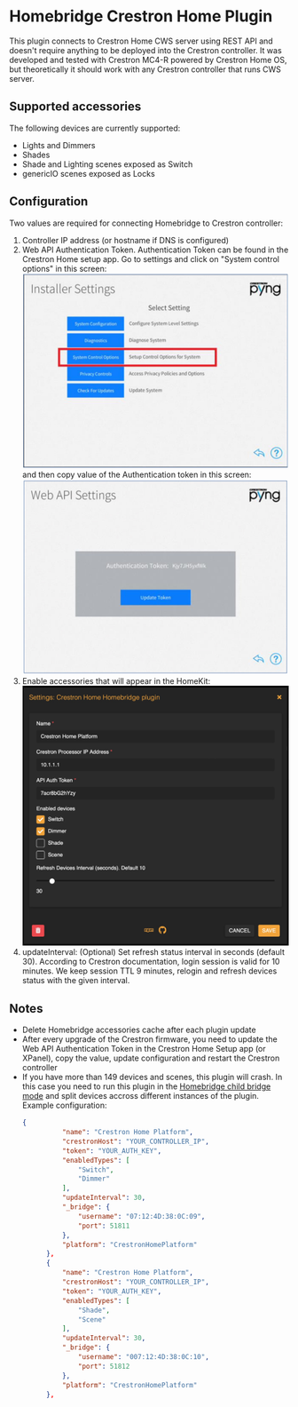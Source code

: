 
# Homebridge Crestron Home Plugin

This plugin connects to Crestron Home CWS server using REST API and doesn't require anything to be deployed into the Crestron controller. It was developed and tested with Crestron MC4-R powered by Crestron Home OS, but theoretically it should work with any Crestron controller that runs CWS server.

## Supported accessories
The following devices are currently supported:
* Lights and Dimmers
* Shades
* Shade and Lighting scenes exposed as Switch 
* genericIO scenes exposed as Locks

## Configuration
Two values are required for connecting Homebridge to Crestron controller:
1. Controller IP address (or hostname if DNS is configured)
2. Web API Authentication Token.
   Authentication Token can be found in the Crestron Home setup app. Go to settings and click on "System control options" in this screen:
   ![alt text](img/installer-setting.jpg)
   and then copy value of the Authentication token in this screen:
   ![alt text](img/api-token.jpg)
3. Enable accessories that will appear in the HomeKit:
   ![alt text](img/config.jpg)
4. updateInterval: (Optional) Set refresh status interval in seconds (default 30). According to Crestron documentation, login session is valid for 10 minutes. We keep session TTL 9 minutes, relogin and refresh devices status with the given interval.

## Notes
* Delete Homebridge accessories cache after each plugin update
* After every upgrade of the Crestron firmware, you need to update the Web API Authentication Token in the Crestron Home Setup app (or XPanel), copy the value, update configuration and restart the Crestron controller
* If you have more than 149 devices and scenes, this plugin will crash. In this case you need to run this plugin in the [Homebridge child bridge mode](https://github.com/homebridge/homebridge/wiki/Child-Bridges) and split devices accross different instances of the plugin. Example configuration:
  ```json
  {
            "name": "Crestron Home Platform",
            "crestronHost": "YOUR_CONTROLLER_IP",
            "token": "YOUR_AUTH_KEY",
            "enabledTypes": [
                "Switch",
                "Dimmer"
            ],
            "updateInterval": 30,
            "_bridge": {
                "username": "07:12:4D:38:0C:09",
                "port": 51811
            },
            "platform": "CrestronHomePlatform"
        },
        {
            "name": "Crestron Home Platform",
            "crestronHost": "YOUR_CONTROLLER_IP",
            "token": "YOUR_AUTH_KEY",
            "enabledTypes": [
                "Shade",
                "Scene"
            ],
            "updateInterval": 30,
            "_bridge": {
                "username": "007:12:4D:38:0C:10",
                "port": 51812
            },
            "platform": "CrestronHomePlatform"
        },
   ```
   

